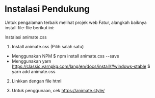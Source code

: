 # Instalasi Pendukung

Untuk pengalaman terbaik melihat projek web Fatur, alangkah baiknya install file-flie berikut ini:

Instalasi animate.css
1. Install animate.css (Pilih salah satu)
  - Menggunakan NPM
    $ npm install animate.css --save
  - Menggunakan yarn
    https://classic.yarnpkg.com/lang/en/docs/install/#windows-stable
    $ yarn add animate.css
    
2. Linkkan dengan file html
  <head>
    <link
      rel="stylesheet"
      href="https://cdnjs.cloudflare.com/ajax/libs/animate.css/4.1.1/animate.min.css"
    />
  </head>
  
3. Untuk penggunaan, cek https://animate.style/
